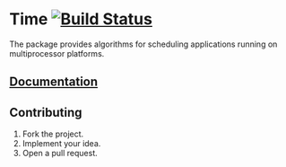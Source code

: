 # Time [![Build Status][travis-img]][travis-url]

The package provides algorithms for scheduling applications running on
multiprocessor platforms.

## [Documentation][doc]

## Contributing

1. Fork the project.
2. Implement your idea.
3. Open a pull request.

[travis-img]: https://travis-ci.org/turing-complete/time.svg
[travis-url]: https://travis-ci.org/turing-complete/time
[doc]: http://godoc.org/github.com/turing-complete/time
